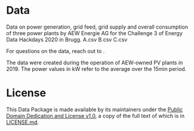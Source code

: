 # Data
Data on power generation, grid feed, grid supply and overall consumption of three power plants by AEW Energie AG for the Challenge 3 of Energy Data Hackdays 2020 in Brugg.
A.csv
B.csv
C.csv

For questions on the data, reach out to .

The data were created during the operation of AEW-owned PV plants in 2019. The power values in kW refer to the average over the 15min period.

# License

This Data Package is made available by its maintainers under the [Public Domain Dedication and License v1.0](http://www.opendatacommons.org/licenses/pddl/1.0/), a copy of the full text of which is in [LICENSE.md](LICENSE.md).
